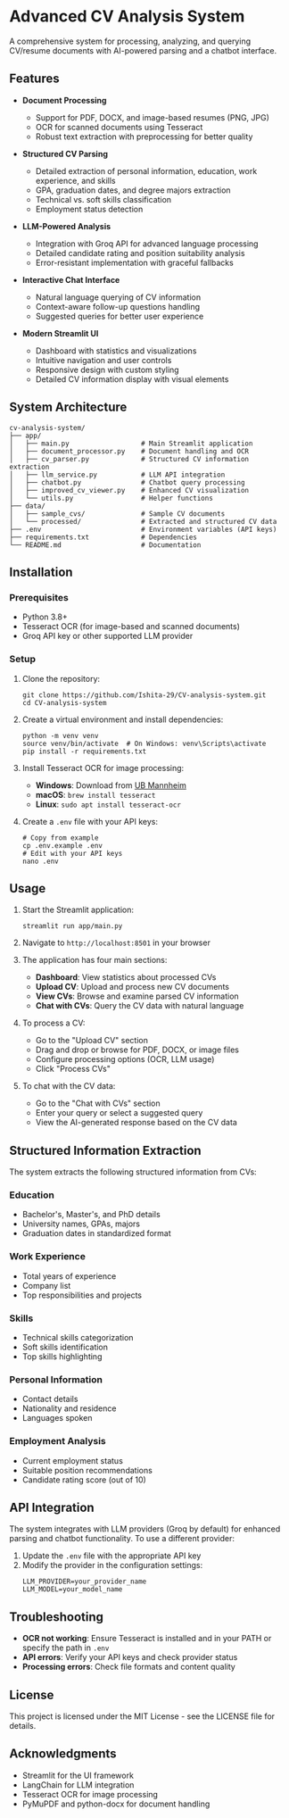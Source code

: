 # Advanced CV Analysis System

A comprehensive system for processing, analyzing, and querying CV/resume documents with AI-powered parsing and a chatbot interface.

## Features

- **Document Processing**
  - Support for PDF, DOCX, and image-based resumes (PNG, JPG)
  - OCR for scanned documents using Tesseract
  - Robust text extraction with preprocessing for better quality

- **Structured CV Parsing**
  - Detailed extraction of personal information, education, work experience, and skills
  - GPA, graduation dates, and degree majors extraction
  - Technical vs. soft skills classification
  - Employment status detection

- **LLM-Powered Analysis**
  - Integration with Groq API for advanced language processing
  - Detailed candidate rating and position suitability analysis
  - Error-resistant implementation with graceful fallbacks

- **Interactive Chat Interface**
  - Natural language querying of CV information
  - Context-aware follow-up questions handling
  - Suggested queries for better user experience

- **Modern Streamlit UI**
  - Dashboard with statistics and visualizations
  - Intuitive navigation and user controls
  - Responsive design with custom styling
  - Detailed CV information display with visual elements

## System Architecture

```
cv-analysis-system/
├── app/
│   ├── main.py                  # Main Streamlit application
│   ├── document_processor.py    # Document handling and OCR
│   ├── cv_parser.py             # Structured CV information extraction
│   ├── llm_service.py           # LLM API integration
│   ├── chatbot.py               # Chatbot query processing
│   ├── improved_cv_viewer.py    # Enhanced CV visualization
│   └── utils.py                 # Helper functions
├── data/
│   ├── sample_cvs/              # Sample CV documents
│   └── processed/               # Extracted and structured CV data
├── .env                         # Environment variables (API keys)
├── requirements.txt             # Dependencies
└── README.md                    # Documentation
```

## Installation

### Prerequisites

- Python 3.8+
- Tesseract OCR (for image-based and scanned documents)
- Groq API key or other supported LLM provider

### Setup

1. Clone the repository:
   ```
   git clone https://github.com/Ishita-29/CV-analysis-system.git
   cd CV-analysis-system
   ```

2. Create a virtual environment and install dependencies:
   ```
   python -m venv venv
   source venv/bin/activate  # On Windows: venv\Scripts\activate
   pip install -r requirements.txt
   ```

3. Install Tesseract OCR for image processing:
   - **Windows**: Download from [UB Mannheim](https://github.com/UB-Mannheim/tesseract/wiki)
   - **macOS**: `brew install tesseract`
   - **Linux**: `sudo apt install tesseract-ocr`

4. Create a `.env` file with your API keys:
   ```
   # Copy from example
   cp .env.example .env
   # Edit with your API keys
   nano .env
   ```

## Usage

1. Start the Streamlit application:
   ```
   streamlit run app/main.py
   ```

2. Navigate to `http://localhost:8501` in your browser

3. The application has four main sections:
   - **Dashboard**: View statistics about processed CVs
   - **Upload CV**: Upload and process new CV documents
   - **View CVs**: Browse and examine parsed CV information
   - **Chat with CVs**: Query the CV data with natural language

4. To process a CV:
   - Go to the "Upload CV" section
   - Drag and drop or browse for PDF, DOCX, or image files
   - Configure processing options (OCR, LLM usage)
   - Click "Process CVs"

5. To chat with the CV data:
   - Go to the "Chat with CVs" section
   - Enter your query or select a suggested query
   - View the AI-generated response based on the CV data

## Structured Information Extraction

The system extracts the following structured information from CVs:

### Education
- Bachelor's, Master's, and PhD details
- University names, GPAs, majors
- Graduation dates in standardized format

### Work Experience
- Total years of experience
- Company list
- Top responsibilities and projects

### Skills
- Technical skills categorization
- Soft skills identification
- Top skills highlighting

### Personal Information
- Contact details
- Nationality and residence
- Languages spoken

### Employment Analysis
- Current employment status
- Suitable position recommendations
- Candidate rating score (out of 10)

## API Integration

The system integrates with LLM providers (Groq by default) for enhanced parsing and chatbot functionality. To use a different provider:

1. Update the `.env` file with the appropriate API key
2. Modify the provider in the configuration settings:
   ```
   LLM_PROVIDER=your_provider_name
   LLM_MODEL=your_model_name
   ```

## Troubleshooting

- **OCR not working**: Ensure Tesseract is installed and in your PATH or specify the path in `.env`
- **API errors**: Verify your API keys and check provider status
- **Processing errors**: Check file formats and content quality

## License

This project is licensed under the MIT License - see the LICENSE file for details.

## Acknowledgments

- Streamlit for the UI framework
- LangChain for LLM integration
- Tesseract OCR for image processing
- PyMuPDF and python-docx for document handling

